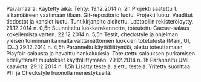 Päivämäärä:	Käytetty aika:	Tehty:
19.12.2014	n. 2h		Projekti saatettu 1. aikamääreen vaatimaan tilaan. Git-repositorio luotu. Projekti luotu. Vaaditut tiedostot ja kansiot luotu. Tuntikirjanpito aloitettu. Labtooliin rekisteröidytty.
21.12.2014	n. 0,5h		Suunniteltu luokkarakennetta, toteutettu Caesar-salaus kokeilemista varten.
22.12.2014	n. 5,5h		Testit, checkstyle ja ohjelman yleisen toiminnan kannalta välttämättömien luokkien totetutusta (Main, UI, IO...)
29.12.2014	n. 4,5h		Paranneltu käyttöliittymää, alettu toteuttamaan Playfair-salausta ja havaittu hankaluuksia. Toteutettu salauksen purkamisen edellyttämät muutokset käyttöliittymään.
29.12.2014	n. 1h		Paranneltu UML-kaaviota.
29.12.2014	n. 1,5h		Lisätty testejä, ajettu testejä. Yritetty suorittaa PIT ja Checkstyle huonolla menestyksellä.
